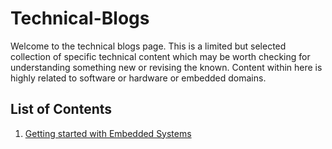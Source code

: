 # Technical-Blogs

Welcome to the technical blogs page. This is a limited but selected collection of specific technical content which may be worth checking for understanding something new or revising the known.
Content within here is highly related to software or hardware or embedded domains.

## List of Contents

1. [Getting started with Embedded Systems](./Embedded-Systems.md)
